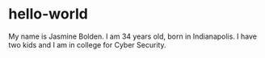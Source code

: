 # hello-world
My name is Jasmine Bolden. I am 34 years old, born in Indianapolis. I have two kids and I am in college for Cyber Security.
